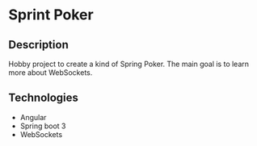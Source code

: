 # Sprint Poker
## Description
Hobby project to create a kind of Spring Poker.
The main goal is to learn more about WebSockets.

## Technologies
- Angular
- Spring boot 3
- WebSockets
